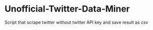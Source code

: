 # Unofficial-Twitter-Data-Miner
Script that scrape twitter without twitter API key and save result as csv
